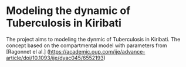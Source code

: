 # Modeling the dynamic of Tuberculosis in Kiribati
The project aims to modeling the dynmic of Tuberculosis in Kiribati. The concept based on the compartmental model with parameters from [Ragonnet el al.] (https://academic.oup.com/ije/advance-article/doi/10.1093/ije/dyac045/6552193)